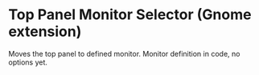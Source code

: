 # Top Panel Monitor Selector (Gnome extension)
Moves the top panel to defined monitor. Monitor definition in code, no options yet.
